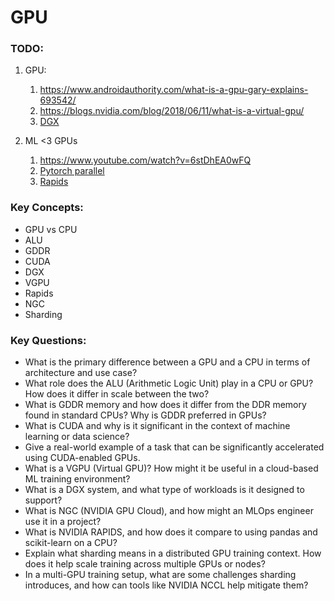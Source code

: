 # GPU

### TODO:

1. GPU:
    1. https://www.androidauthority.com/what-is-a-gpu-gary-explains-693542/
    3. https://blogs.nvidia.com/blog/2018/06/11/what-is-a-virtual-gpu/
    5. [DGX](https://devblogs.nvidia.com/dgx-1-fastest-deep-learning-system/)
   
2. ML <3 GPUs
    1. https://www.youtube.com/watch?v=6stDhEA0wFQ
    3. [Pytorch parallel](https://pytorch.org/tutorials/beginner/blitz/data_parallel_tutorial.html)
    4. [Rapids](https://towardsdatascience.com/how-to-use-gpus-for-machine-learning-with-the-new-nvidia-data-science-workstation-64ef37460fa0)

### Key Concepts:
- GPU vs CPU
- ALU
- GDDR
- CUDA
- DGX
- VGPU
- Rapids
- NGC
- Sharding

### Key Questions:
- What is the primary difference between a GPU and a CPU in terms of architecture and use case?
- What role does the ALU (Arithmetic Logic Unit) play in a CPU or GPU? How does it differ in scale between the two?
- What is GDDR memory and how does it differ from the DDR memory found in standard CPUs? Why is GDDR preferred in GPUs?
- What is CUDA and why is it significant in the context of machine learning or data science?
- Give a real-world example of a task that can be significantly accelerated using CUDA-enabled GPUs.
- What is a VGPU (Virtual GPU)? How might it be useful in a cloud-based ML training environment?
- What is a DGX system, and what type of workloads is it designed to support?
- What is NGC (NVIDIA GPU Cloud), and how might an MLOps engineer use it in a project?
- What is NVIDIA RAPIDS, and how does it compare to using pandas and scikit-learn on a CPU?
- Explain what sharding means in a distributed GPU training context. How does it help scale training across multiple GPUs or nodes?
- In a multi-GPU training setup, what are some challenges sharding introduces, and how can tools like NVIDIA NCCL help mitigate them?

